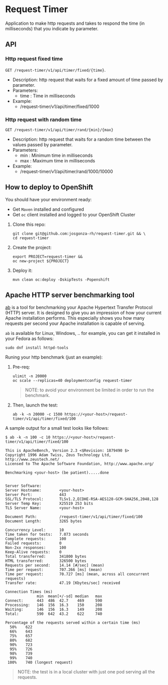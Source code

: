 # Request Timer

Application to make http requests and takes to respond the time (in milliseconds) that you indicate by parameter.

## API

### Http request fixed time

`GET /request-timer/v1/api/timer/fixed/{time}`.

- Description: http request that waits for a fixed amount of time passed by parameter.
- Parameters:
  - time : Time in milliseconds
- Example:
  - /request-timer/v1/api/timer/fixed/1000

### Http request with random time

`GET /request-timer/v1/api/timer/rand/{min}/{max}`
- Description: http request that waits for a random time between the values passed by parameter.
- Parameters:
  - min : Minimum time in milliseconds
  - max : Maximum time in milliseconds
- Example:
  - /request-timer/v1/api/timer/rand/1000/10000

## How to deploy to OpenShift

You should have your environment ready:

- Get `Maven` installed and configured
- Get `oc` client installed and logged to your OpenShift Cluster

1. Clone this repo:
    ```
    git clone git@github.com:josgonza-rh/request-timer.git && \
    cd request-timer
    ```

2. Create the project:
    ```
    export PROJECT=request-timer &&
    oc new-project ${PROJECT}
    ```
    
3. Deploy it:
    ```
    mvn clean oc:deploy -DskipTests -Popenshift
    ```

## Apache HTTP server benchmarking tool

[ab](https://httpd.apache.org/docs/2.4/programs/ab.html) is a tool for benchmarking your Apache Hypertext Transfer Protocol (HTTP) server. It is designed to give you an impression of how your current Apache installation performs. This especially shows you how many requests per second your Apache installation is capable of serving.

`ab` is available for Linux, Windows, .. for example, you can get it installed in your Fedora as follows:

```
sudo dnf install httpd-tools
```

Runing your http benchmark (just an example):

1. Pre-req:
    ```
    ulimit -n 20000
    oc scale --replicas=40 deploymentconfig request-timer
    ```
    > NOTE: to avoid your environment be limited in order to run the benchmark.

2. Then, launch the test:
    ```
    ab -k -n 20000 -c 1500 https://<your-host>/request-timer/v1/api/timer/fixed/100
    ```

A sample output for a small test looks like follows:

```
$ ab -k -n 100 -c 10 https://<your-host>/request-timer/v1/api/timer/fixed/100

This is ApacheBench, Version 2.3 <$Revision: 1879490 $>
Copyright 1996 Adam Twiss, Zeus Technology Ltd, http://www.zeustech.net/
Licensed to The Apache Software Foundation, http://www.apache.org/

Benchmarking <your-host> (be patient).....done


Server Software:        
Server Hostname:        <your-host>
Server Port:            443
SSL/TLS Protocol:       TLSv1.2,ECDHE-RSA-AES128-GCM-SHA256,2048,128
Server Temp Key:        X25519 253 bits
TLS Server Name:        <your-host>

Document Path:          /request-timer/v1/api/timer/fixed/100
Document Length:        3265 bytes

Concurrency Level:      10
Time taken for tests:   7.073 seconds
Complete requests:      100
Failed requests:        0
Non-2xx responses:      100
Keep-Alive requests:    0
Total transferred:      341800 bytes
HTML transferred:       326500 bytes
Requests per second:    14.14 [#/sec] (mean)
Time per request:       707.266 [ms] (mean)
Time per request:       70.727 [ms] (mean, across all concurrent requests)
Transfer rate:          47.19 [Kbytes/sec] received

Connection Times (ms)
              min  mean[+/-sd] median   max
Connect:      443  486  42.7    469     590
Processing:   146  156  16.3    150     208
Waiting:      146  156  16.3    149     208
Total:        590  642  43.2    622     740

Percentage of the requests served within a certain time (ms)
  50%    622
  66%    643
  75%    657
  80%    682
  90%    723
  95%    726
  98%    739
  99%    740
 100%    740 (longest request)
```

> NOTE: the test is in a local cluster with just one pod serving all the requests.